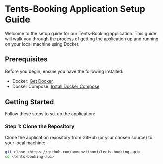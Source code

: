 # Tents-Booking Application Setup Guide

Welcome to the setup guide for our Tents-Booking application. This guide will walk you through the process of getting the application up and running on your local machine using Docker.

## Prerequisites

Before you begin, ensure you have the following installed:

- Docker: [Get Docker](https://docs.docker.com/get-docker/)
- Docker Compose: [Install Docker Compose](https://docs.docker.com/compose/install/)

## Getting Started

Follow these steps to set up the application:

### Step 1: Clone the Repository

Clone the application repository from GitHub (or your chosen source) to your local machine:

```bash
git clone <https://github.com/aymenzitouni/tents-booking-api>
cd <tents-booking-api>
```
